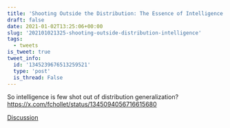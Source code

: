 ```yaml
---
title: 'Shooting Outside the Distribution: The Essence of Intelligence'
draft: false
date: 2021-01-02T13:25:06+00:00
slug: '202101021325-shooting-outside-distribution-intelligence'
tags:
  - tweets
is_tweet: true
tweet_info:
  id: '1345239676513259521'
  type: 'post'
  is_thread: False
---
```




So intelligence is few shot out of distribution generalization? <https://x.com/fchollet/status/1345094056716615680>

[Discussion](https://x.com/sytelus/status/1345239676513259521)
